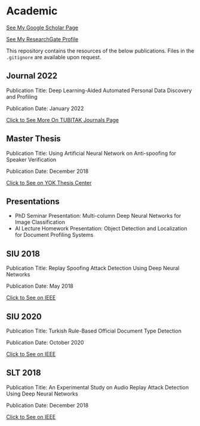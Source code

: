 # Academic

[See My Google Scholar Page](https://scholar.google.com/citations?user=5hyZ0wsAAAAJ&hl=en)

[See My ResearchGate Profile](https://www.researchgate.net/profile/Bekir-Bakar)

This repository contains the resources of the below publications. Files in the `.gitignore` are available upon request.

## Journal 2022

Publication Title: Deep Learning-Aided Automated Personal Data Discovery and Profiling

Publication Date: January 2022

[Click to See More On TUBITAK Journals Page](https://journals.tubitak.gov.tr/elektrik/abstract.htm?id=30487)

## Master Thesis

Publication Title: Using Artificial Neural Network on Anti-spoofing for Speaker Verification

Publication Date: December 2018

[Click to See on YOK Thesis Center](https://bit.ly/3v94Ota)

## Presentations

- PhD Seminar Presentation: Multi-column Deep Neural Networks for Image Classification
- AI Lecture Homework Presentation: Object Detection and Localization for Document Profiling Systems

## SIU 2018

Publication Title: Replay Spoofing Attack Detection Using Deep Neural Networks

Publication Date: May 2018

[Click to See on IEEE](https://ieeexplore.ieee.org/abstract/document/8404584)

## SIU 2020

Publication Title: Turkish Rule-Based Official Document Type Detection

Publication Date: October 2020

[Click to See on IEEE](https://ieeexplore.ieee.org/document/9302159)

## SLT 2018

Publication Title: An Experimental Study on Audio Replay Attack Detection Using Deep Neural Networks

Publication Date: December 2018

[Click to See on IEEE](https://ieeexplore.ieee.org/document/8639511)

